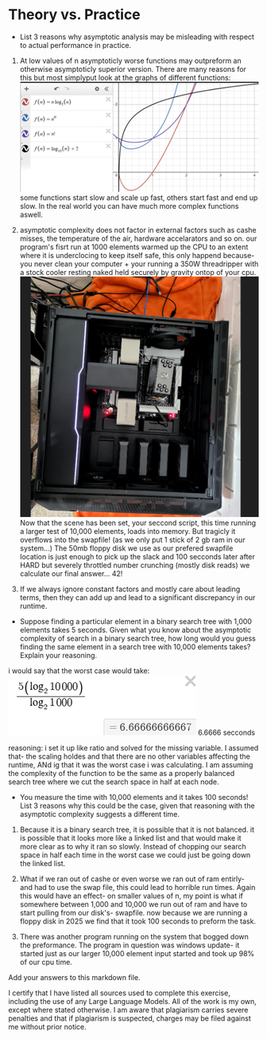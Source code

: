 # Theory vs. Practice

- List 3 reasons why asymptotic analysis may be misleading with respect to
  actual performance in practice.

1. At low values of n asymptoticly worse functions may outpreform an otherwise asymptoticly superior version.
There are many reasons for this but most simplyput look at the graphs of different functions:
![look the pretty lines](image.png)
some functions start slow and scale up fast, others start fast and end up slow. In the real world you can have much more complex functions aswell. 

2. asymptotic complexity does not factor in external factors such as cashe misses, the temperature of the air, hardware accelarators and so on.
our program's fisrt run at 1000 elements warmed up the CPU to an extent where it is underclocing to keep itself safe, this only happend because-
you never clean your computer + your running a 350W threadripper with a stock cooler resting naked held securely by gravity ontop of your cpu. ![my computer before my real cooler arived](image-1.png)
Now that the scene has been set, your seccond script, this time running a larger test of 10,000 elements, loads into memory. But tragicly it overflows into
the swapfile! (as we only put 1 stick of 2 gb ram in our system...) The 50mb floppy disk we use as our prefered swapfile location is just enough to 
pick up the slack and 100 secconds later after HARD but severely throttled number crunching (mostly disk reads) we calculate our final answer... 42!

3. If we always ignore constant factors and mostly care about leading terms, then they can add up and lead to a significant discrepancy in our runtime.

- Suppose finding a particular element in a binary search tree with 1,000
  elements takes 5 seconds. Given what you know about the asymptotic complexity
  of search in a binary search tree, how long would you guess finding the same
  element in a search tree with 10,000 elements takes? Explain your reasoning.

i would say that the worst case would take:
![6.66](calculator.png)
6.6666 secconds

reasoning: i set it up like ratio and solved for the missing variable. I assumed that-
the scaling holdes and that there are no other variables affecting the runtime, ANd ig that it was the worst case i was calculating.
I am assuming the complexity of the function to be the same as a properly balanced search tree where we cut the search space in half at each node.

- You measure the time with 10,000 elements and it takes 100 seconds! List 3
  reasons why this could be the case, given that reasoning with the asymptotic
  complexity suggests a different time.

1. Because it is a binary search tree, it is possible that it is not balanced. it is possible that it looks more like a linked list and that would
make it more clear as to why it ran so slowly. Instead of chopping our search space in half each time in the worst case we could just be going down
the linked list.

2. What if we ran out of cashe or even worse we ran out of ram entirly-
and had to use the swap file, this could lead to horrible run times. Again this would have an effect-
on smaller values of n, my point is what if somewhere between 1,000 and 10,000 we run out of ram and have to start pulling from our disk's-
swapfile. now because we are running a floppy disk in 2025 we find that it took 100 seconds to preform the task.

3. There was another program running on the system that bogged down the preformance. The program in question was windows update-
it started just as our larger 10,000 element input started and took up 98% of our cpu time.

Add your answers to this markdown file.


I certify that I have listed all sources used to complete this exercise, including the use of any Large Language Models. All of the work is my own, except where stated otherwise. I am aware that plagiarism carries severe penalties and that if plagiarism is suspected, charges may be filed against me without prior notice.